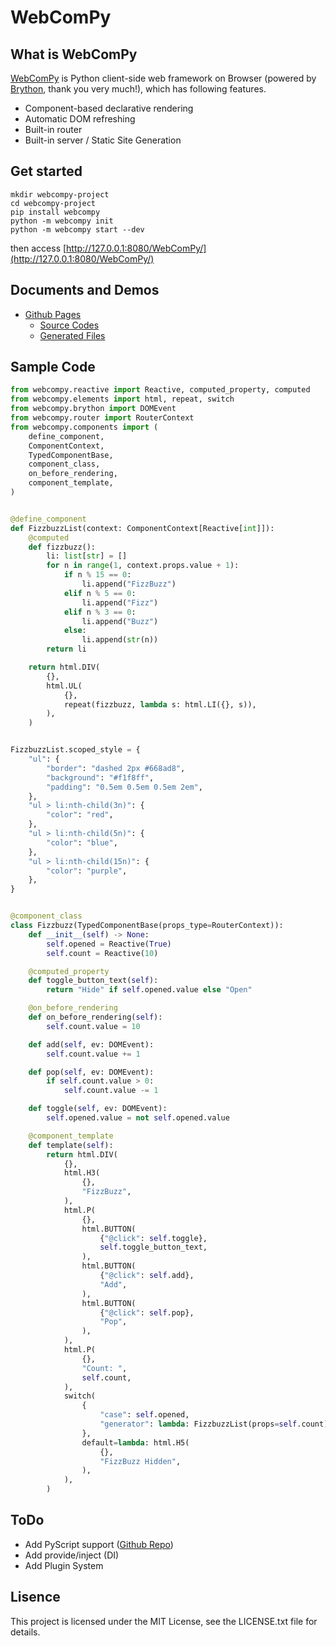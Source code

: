 # WebComPy

## What is WebComPy
[WebComPy](https://github.com/kniwase/WebComPy) is Python client-side web framework on Browser (powered by [Brython](https://github.com/brython-dev/brython), thank you very much!), which has following features.

- Component-based declarative rendering
- Automatic DOM refreshing
- Built-in router
- Built-in server / Static Site Generation

## Get started
```
mkdir webcompy-project
cd webcompy-project
pip install webcompy
python -m webcompy init
python -m webcompy start --dev
```

then access [http://127.0.0.1:8080/WebComPy/](http://127.0.0.1:8080/WebComPy/)

## Documents and Demos
- [Github Pages](https://kniwase.github.io/WebComPy/)
    * [Source Codes](https://github.com/kniwase/WebComPy/tree/main/docs_src/)
    * [Generated Files](https://github.com/kniwase/WebComPy/tree/main/docs/)

## Sample Code
```python
from webcompy.reactive import Reactive, computed_property, computed
from webcompy.elements import html, repeat, switch
from webcompy.brython import DOMEvent
from webcompy.router import RouterContext
from webcompy.components import (
    define_component,
    ComponentContext,
    TypedComponentBase,
    component_class,
    on_before_rendering,
    component_template,
)


@define_component
def FizzbuzzList(context: ComponentContext[Reactive[int]]):
    @computed
    def fizzbuzz():
        li: list[str] = []
        for n in range(1, context.props.value + 1):
            if n % 15 == 0:
                li.append("FizzBuzz")
            elif n % 5 == 0:
                li.append("Fizz")
            elif n % 3 == 0:
                li.append("Buzz")
            else:
                li.append(str(n))
        return li

    return html.DIV(
        {},
        html.UL(
            {},
            repeat(fizzbuzz, lambda s: html.LI({}, s)),
        ),
    )


FizzbuzzList.scoped_style = {
    "ul": {
        "border": "dashed 2px #668ad8",
        "background": "#f1f8ff",
        "padding": "0.5em 0.5em 0.5em 2em",
    },
    "ul > li:nth-child(3n)": {
        "color": "red",
    },
    "ul > li:nth-child(5n)": {
        "color": "blue",
    },
    "ul > li:nth-child(15n)": {
        "color": "purple",
    },
}


@component_class
class Fizzbuzz(TypedComponentBase(props_type=RouterContext)):
    def __init__(self) -> None:
        self.opened = Reactive(True)
        self.count = Reactive(10)

    @computed_property
    def toggle_button_text(self):
        return "Hide" if self.opened.value else "Open"

    @on_before_rendering
    def on_before_rendering(self):
        self.count.value = 10

    def add(self, ev: DOMEvent):
        self.count.value += 1

    def pop(self, ev: DOMEvent):
        if self.count.value > 0:
            self.count.value -= 1

    def toggle(self, ev: DOMEvent):
        self.opened.value = not self.opened.value

    @component_template
    def template(self):
        return html.DIV(
            {},
            html.H3(
                {},
                "FizzBuzz",
            ),
            html.P(
                {},
                html.BUTTON(
                    {"@click": self.toggle},
                    self.toggle_button_text,
                ),
                html.BUTTON(
                    {"@click": self.add},
                    "Add",
                ),
                html.BUTTON(
                    {"@click": self.pop},
                    "Pop",
                ),
            ),
            html.P(
                {},
                "Count: ",
                self.count,
            ),
            switch(
                {
                    "case": self.opened,
                    "generator": lambda: FizzbuzzList(props=self.count),
                },
                default=lambda: html.H5(
                    {},
                    "FizzBuzz Hidden",
                ),
            ),
        )

```

## ToDo
- Add PyScript support ([Github Repo](https://github.com/pyscript/pyscript))
- Add provide/inject (DI)
- Add Plugin System

## Lisence
This project is licensed under the MIT License, see the LICENSE.txt file for details.
